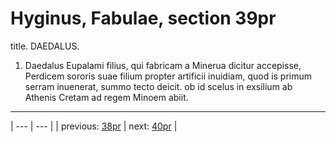 # Hyginus, Fabulae, section 39pr

title. DAEDALUS.



1. Daedalus Eupalami filius, qui fabricam a Minerua dicitur accepisse, Perdicem sororis suae filium propter artificii inuidiam, quod is primum serram inuenerat, summo tecto deicit. ob id scelus in exsilium ab Athenis Cretam ad regem Minoem abiit.



---

| --- | --- |
| previous: [38pr](../38pr/) | next: [40pr](../40pr/) |